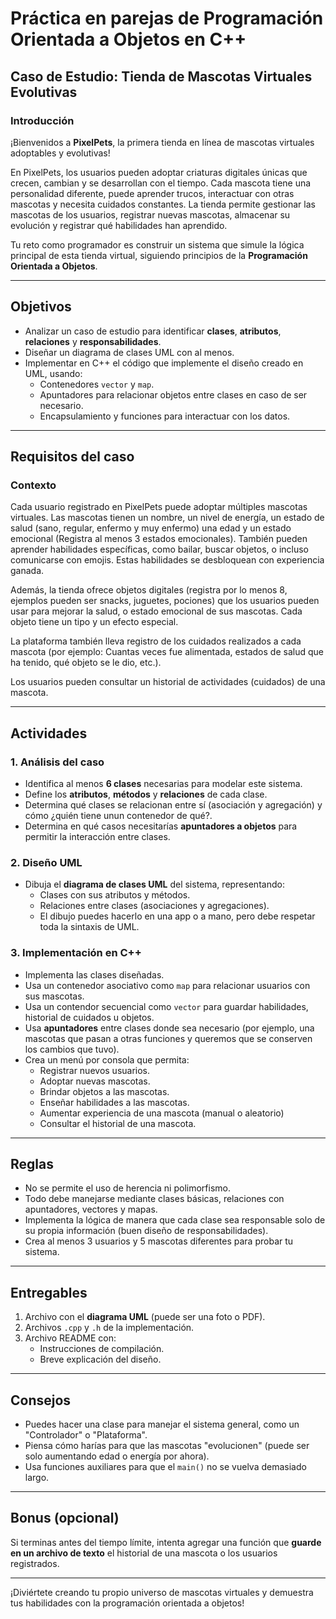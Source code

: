 # Práctica en parejas de Programación Orientada a Objetos en C++  
## Caso de Estudio: Tienda de Mascotas Virtuales Evolutivas

### Introducción

¡Bienvenidos a **PixelPets**, la primera tienda en línea de mascotas virtuales adoptables y evolutivas!

En PixelPets, los usuarios pueden adoptar criaturas digitales únicas que crecen, cambian y se desarrollan con el tiempo. Cada mascota tiene una personalidad diferente, puede aprender trucos, interactuar con otras mascotas y necesita cuidados constantes. La tienda permite gestionar las mascotas de los usuarios, registrar nuevas mascotas, almacenar su evolución y registrar qué habilidades han aprendido.

Tu reto como programador es construir un sistema que simule la lógica principal de esta tienda virtual, siguiendo principios de la **Programación Orientada a Objetos**.

---

## Objetivos

- Analizar un caso de estudio para identificar **clases**, **atributos**, **relaciones** y **responsabilidades**.
- Diseñar un diagrama de clases UML con al menos.
- Implementar en C++ el código que implemente el diseño creado en UML, usando:
  - Contenedores `vector` y `map`.
  - Apuntadores para relacionar objetos entre clases en caso de ser necesario.
  - Encapsulamiento y funciones para interactuar con los datos.

---

## Requisitos del caso

### Contexto

Cada usuario registrado en PixelPets puede adoptar múltiples mascotas virtuales. Las mascotas tienen un nombre, un nivel de energía, un estado de salud (sano, regular, enfermo y muy enfermo) una edad y un estado emocional (Registra al menos 3 estados emocionales). También pueden aprender habilidades específicas, como bailar, buscar objetos, o incluso comunicarse con emojis. Estas habilidades se desbloquean con experiencia ganada.

Además, la tienda ofrece objetos digitales (registra por lo menos 8, ejemplos pueden ser snacks, juguetes, pociones) que los usuarios pueden usar para mejorar la salud, o estado emocional de sus mascotas. Cada objeto tiene un tipo y un efecto especial.

La plataforma también lleva registro de los cuidados realizados a cada mascota (por ejemplo: Cuantas veces fue alimentada, estados de salud que ha tenido, qué objeto se le dio, etc.). 

Los usuarios pueden consultar un historial de actividades (cuidados) de una mascota.

---

## Actividades

### 1. **Análisis del caso**
- Identifica al menos **6 clases** necesarias para modelar este sistema.  
- Define los **atributos**, **métodos** y **relaciones** de cada clase.  
- Determina qué clases se relacionan entre sí (asociación y agregación) y cómo ¿quién tiene unun contenedor de qué?.  
- Determina en qué casos necesitarías **apuntadores a objetos** para permitir la interacción entre clases.

### 2. **Diseño UML**
- Dibuja el **diagrama de clases UML** del sistema, representando:
  - Clases con sus atributos y métodos.
  - Relaciones entre clases (asociaciones y agregaciones).
  - El dibujo puedes hacerlo en una app o a mano, pero debe respetar toda la sintaxis de UML.

### 3. **Implementación en C++**
- Implementa las clases diseñadas.
- Usa un contenedor asociativo como `map` para relacionar usuarios con sus mascotas.
- Usa un contendor secuencial como `vector` para guardar habilidades, historial de cuidados u objetos.
- Usa **apuntadores** entre clases donde sea necesario (por ejemplo, una mascotas que pasan a otras funciones y queremos que se conserven los cambios que tuvo).
- Crea un menú por consola que permita:
  - Registrar nuevos usuarios.
  - Adoptar nuevas mascotas.
  - Brindar objetos a las mascotas.
  - Enseñar habilidades a las mascotas.
  - Aumentar experiencia de una mascota (manual o aleatorio)
  - Consultar el historial de una mascota.

---

## Reglas

- No se permite el uso de herencia ni polimorfismo.
- Todo debe manejarse mediante clases básicas, relaciones con apuntadores, vectores y mapas.
- Implementa la lógica de manera que cada clase sea responsable solo de su propia información (buen diseño de responsabilidades).
- Crea al menos 3 usuarios y 5 mascotas diferentes para probar tu sistema.

---

## Entregables

1. Archivo con el **diagrama UML** (puede ser una foto o PDF).
2. Archivos `.cpp` y `.h` de la implementación.
3. Archivo README con:
   - Instrucciones de compilación.
   - Breve explicación del diseño.

---

## Consejos

- Puedes hacer una clase para manejar el sistema general, como un "Controlador" o "Plataforma".
- Piensa cómo harías para que las mascotas "evolucionen" (puede ser solo aumentando edad o energía por ahora).
- Usa funciones auxiliares para que el `main()` no se vuelva demasiado largo.

---

## Bonus (opcional)

Si terminas antes del tiempo límite, intenta agregar una función que **guarde en un archivo de texto** el historial de una mascota o los usuarios registrados.

---

¡Diviértete creando tu propio universo de mascotas virtuales y demuestra tus habilidades con la programación orientada a objetos!
